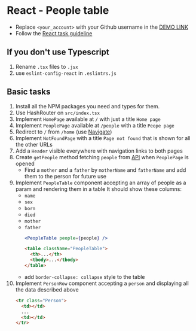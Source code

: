 # React - People table
- Replace `<your_account>` with your Github username in the
  [DEMO LINK](https://olya-yevsieienko.github.io/react_people-table-basics/)
- Follow the [React task guideline](https://github.com/mate-academy/react_task-guideline#react-tasks-guideline)

## If you don't use **Typescript**
1. Rename `.tsx` files to `.jsx`
1. use `eslint-config-react` in `.eslintrs.js`

## Basic tasks
1. Install all the NPM packages you need and types for them.
2. Use HashRouter on `src/index.tsx`
3. Implement `HomePage` available at `/` with just a title `Home page`
4. Implement `PeoplePage` available at `/people` with a title `Peope page`
5. Redirect to `/` from `/home` (use [Navigate](https://reactrouter.com/docs/en/v6/components/navigate))
6. Implement `NotFoundPage` with a title `Page not found` that is shown for all the other URLs
7. Add a `Header` visible everywhere with navigation links to both pages
8. Create `getPeople` method fetching `people` from [API](https://mate-academy.github.io/react_people-table/api/people.json)
  when `PeoplePage` is opened
    - Find a `mother` and a `father` by `motherName` and `fatherName` and add them to the person for future use
8. Implement `PeopleTable` component accepting an array of people as a param and rendering them in a table
  It should show these columns:
    - `name`
    - `sex`
    - `born`
    - `died`
    - `mother`
    - `father`
      ```jsx harmony
      <PeopleTable people={people} />
      ```
      ```html
      <table className="PeopleTable">
        <th>...</th>
        <tbody>...</tbody>
      </table>
      ```
    - add `border-collapse: collapse` style to the table
9. Implement `PersonRow` component accepting a `person` and displaying all the data described above
    ```html
    <tr class="Person">
      <td></td>
      ...
      <td></td>
    </tr>
    ```
